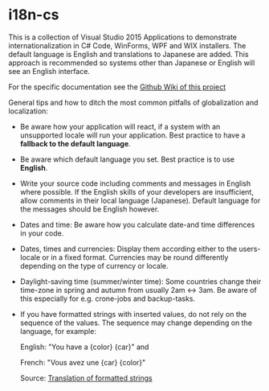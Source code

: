 # i18n-cs
This is a collection of Visual Studio 2015 Applications to demonstrate internationalization in C# Code, WinForms, WPF and WIX installers.
The default language is English and translations to Japanese are added. This approach is recommended so systems other than Japanese or English will see an English interface.

For the specific documentation see the [Github Wiki of this project](https://github.com/Luke31/i18n-cs/wiki)

General tips and how to ditch the most common pitfalls of globalization and localization:

* Be aware how your application will react, if a system with an unsupported locale will run your application. Best practice to have a **fallback to the default language**.

* Be aware which default language you set. Best practice is to use **English**.

* Write your source code including comments and messages in English where possible. If the English skills of your developers are insufficient, allow comments in their local language (Japanese). Default language for the messages should be English however.

* Dates and time: Be aware how you calculate date-and time differences in your code.

* Dates, times and currencies: Display them according either to the users-locale or in a fixed format. Currencies may be round differently depending on the type of currency or locale.

* Daylight-saving time (summer/winter time): Some countries change their time-zone in spring and autumn from usually 2am <-> 3am. Be aware of this especially for e.g. crone-jobs and backup-tasks.

* If you have formatted strings with inserted values, do not rely on the sequence of the values. The sequence may change depending on the language, for example:

	English: "You have a {color} {car}" and
	
	French: "Vous avez une {car} {color}"
	
	Source: [Translation of formatted strings](http://inventwithpython.com/blog/2014/12/20/translate-your-python-3-program-with-the-gettext-module/#comment-205535)
	
